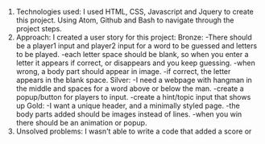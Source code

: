 1. Technologies used:
  I used HTML, CSS, Javascript and Jquery to create this project.
  Using Atom, Github and Bash to navigate through the project steps.
2. Approach:
  I created a user story for this project:
    Bronze:
      -There should be a player1 input and player2 input for a word to be guessed and letters to be played.
      -each letter space should be blank, so when you enter a letter it appears if correct, or disappears and you keep guessing.
      -when wrong, a body part should appear in image.
      -if correct, the letter appears in the blank space.
    Silver:
      -I need a webpage with hangman in the middle and spaces for a word above or below the man.
      -create a popup/button for players to input.
      -create a hint/topic input that shows up
    Gold:
      -I want a unique header, and a minimally styled page.
      -the body parts added should be images instead of lines.
      -when you win there should be an animation or popup.
  3. Unsolved problems:
    I wasn't able to write a code that added a score or 
